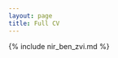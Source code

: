 ```yaml
---
layout: page
title: Full CV
---
```


<!-- https://jekyllrb.com/docs/includes/#including-files-relative-to-another-file -->
{% include nir_ben_zvi.md %}

